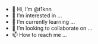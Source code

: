 - 👋 Hi, I’m @t1knn
- 👀 I’m interested in ...
- 🌱 I’m currently learning ...
- 💞️ I’m looking to collaborate on ...
- 📫 How to reach me ...

<!---
t1knn/t1knn is a ✨ special ✨ repository because its `README.md` (this file) appears on your GitHub profile.
You can click the Preview link to take a look at your changes.
--->
